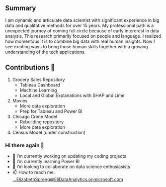 
## Summary

I am dynamic and articulate data scientist with significant experience in big data and qualitative methods for over 15 years.  My professional path is a unexpected journey of coming full circle because of early intererest in data analysis. This research primarily focused on people and language.  I realized how momentous it is to combine big data with real human insights. Now I  see exciting ways to bring those  human skills together with a growing  understanding of the tech applications. 

## Contributions 🙌
 1. Grocery Sales Repository 
      - Tableau Dashboard
      - Machine Learning
      - Local and  Global Explanations with SHAP and Lime
 3. Movies 
    -  More data exploration
    -  Prep for Tableau and Power BI
4. Chicago Crime Model
     - Rebuilding repository
      -  More data exploration
5. Census Model (under construction)





### Hi there again 👋

- 🔭 I’m currently working on updating my coding projects
- 🌱 I’m currently learning Power BI
- 👯 I’m looking to collaborate on data science enthusiasists
- 📫 How to reach me: ...ElizabethSpreng@EliDataAnalytics.onmicrosoft.com



<!--
**Elispreng/Elispreng** is a ✨ _special_ ✨ repository because its `README.md` (this file) appears on your GitHub profile.

Here are some ideas to get you started:

- 🔭 I’m currently working on uodating my coding projects
- 🌱 I’m currently learning Power BI
- 👯 I’m looking to collaborate on data science enthusiasists
- 🤔 I’m looking for help with ...
- 💬 Ask me about ...
- 📫 How to reach me: ...
- 😄 Pronouns: ...
- ⚡ Fun fact: ...
-->
